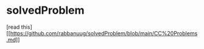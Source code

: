 # solvedProblem
[read this] [[https://github.com/rabbanuug/solvedProblem/blob/main/CC%20Problems.md]]

